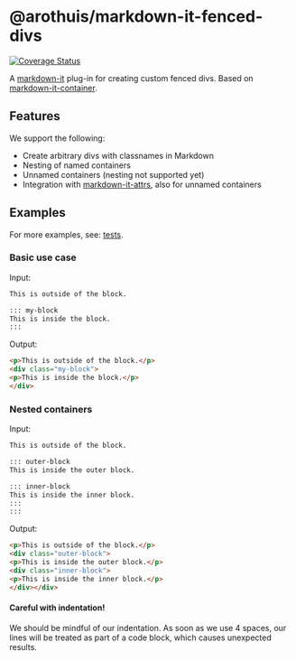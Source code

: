 # @arothuis/markdown-it-fenced-divs
[![Coverage Status](https://coveralls.io/repos/github/arothuis/markdown-it-fenced-divs/badge.svg?branch=main)](https://coveralls.io/github/arothuis/markdown-it-fenced-divs?branch=main)

A [markdown-it](https://github.com/markdown-it/markdown-it) 
plug-in for creating custom fenced divs.
Based on [markdown-it-container](https://github.com/markdown-it/markdown-it-container).

## Features
We support the following:
* Create arbitrary divs with classnames in Markdown
* Nesting of named containers
* Unnamed containers (nesting not supported yet)
* Integration with [markdown-it-attrs](https://github.com/arve0/markdown-it-attrs),
also for unnamed containers

## Examples
For more examples, see: [tests](test/fixtures).

### Basic use case
Input:
```markdown
This is outside of the block.

::: my-block
This is inside the block.
:::
```

Output:
```html
<p>This is outside of the block.</p>
<div class="my-block">
<p>This is inside the block.</p>
</div>
```

### Nested containers
Input:
```markdown
This is outside of the block.

::: outer-block
This is inside the outer block.

::: inner-block
This is inside the inner block.
:::
:::
```

Output:
```html
<p>This is outside of the block.</p>
<div class="outer-block">
<p>This is inside the outer block.</p>
<div class="inner-block">
<p>This is inside the inner block.</p>
</div></div>
```

#### Careful with indentation!
We should be mindful of 
our indentation. As soon as we use 
4 spaces, our lines will be treated as
part of a code block, which causes unexpected
results.
